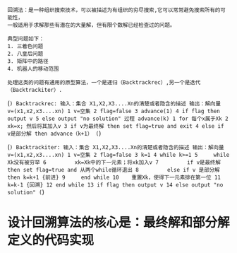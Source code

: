     回溯法：是一种组织搜索技术，可以被描述为有组织的穷尽搜索,它可以常常避免搜索所有的可能性，
    一般适用于求解那些有潜在的大量解，但有限个数解已经检查过的问题。

    典型问题如下：
    1. 三着色问题
    2. 八皇后问题
    3. 矩阵中的路径
    4. 机器人的移动范围
    
    处理这类的问题有通用的原型算法，一个是递归（Backtrackrec）,另一个是迭代（Backtrackiter）.
    
(```)
   Backtrackrec:
   输入：集合 X1,X2,X3....Xn的清楚或者隐含的描述
   输出：解向量 v=(x1,x2,x3....xn)
      1 v=空集
      2 flag=false
      3 advance(1)
      4 if flag then output v
      5 else output "no solution"
   过程 advance(k)
      1 for 每个x属于Xk
      2 xk=x; 然后将其加入v
      3 if v为最终解 then set flag=true and exit
      4 else if v是部分解 then advance（k+1）
(```)    

(```)
   Backtrackiter:
   输入：集合 X1,X2,X3....Xn的清楚或者隐含的描述
   输出：解向量 v=(x1,x2,x3....xn)
      1 v=空集
      2 flag=false
      3 k=1
      4 while k>=1
      5     while Xk没有被穷举
      6         xk=Xk中的下一元素；将xk加入v
      7         if v是最终解 then set flag=true and 从两个while循环退出
      8         else if v 是部分解 then k=k+1 {前进}
      9     end while
      10    重置Xk，使得下一元素排在第一位
      11    k=k-1 {回溯}
      12 end while
      13 if flag then output v
      14 else output "no solution"
(```)   

# 设计回溯算法的核心是：最终解和部分解定义的代码实现

